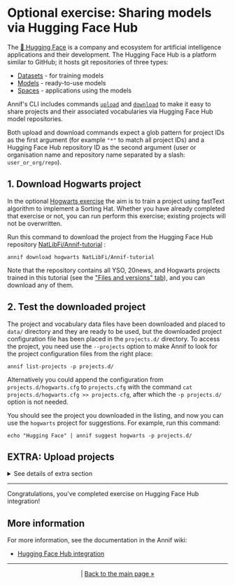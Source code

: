 # Optional exercise: Sharing models via Hugging Face Hub 

The [🤗 Hugging Face](https://huggingface.co/) is a company and ecosystem for artificial intelligence applications and their development.
The Hugging Face Hub is a platform similar to GitHub; it hosts git repositories of three types:
- [Datasets](https://huggingface.co/datasets) - for training models
- [Models](https://huggingface.co/models) - ready-to-use models
- [Spaces](https://huggingface.co/spaces) - applications using the models 

Annif's CLI includes commands [`upload`](https://annif.readthedocs.io/en/stable/source/commands.html#annif-upload) 
and [`download`](https://annif.readthedocs.io/en/stable/source/commands.html#annif-download) to make it easy to share projects and their associated vocabularies
via Hugging Face Hub model repositories.

Both upload and download commands expect a glob pattern for project IDs as the first argument (for example `"*"` to match all project IDs)
and a Hugging Face Hub repository ID as the second argument (user or organisation name and repository name separated by a slash: `user_or_org/repo`).

## 1. Download Hogwarts project

In the optional [Hogwarts exercise](/exercises/OPT_hogwarts.md) the aim is to train a project using fastText algorithm to implement a Sorting Hat.
Whether you have already completed that exercise or not, you can run perform this exercise; existing projects will not be overwritten.

Run this command to download the project from the Hugging Face Hub repository [NatLibFi/Annif-tutorial](https://huggingface.co/NatLibFi/Annif-tutorial) :

    annif download hogwarts NatLibFi/Annif-tutorial

Note that the repository contains all YSO, 20news, and Hogwarts projects trained in this tutorial (see the ["Files and versions" tab](https://huggingface.co/NatLibFi/Annif-tutorial/tree/main)), and you can download any of them.

## 2. Test the downloaded project

The project and vocabulary data files have been downloaded and placed to `data/` directory and they are ready to be used, but the downloaded project configuration file has been placed in the `projects.d/` directory.
To access the project, you need use the `--projects` option to make Annif to look for the project configuration files from the right place:

    annif list-projects -p projects.d/

Alternatively you could append the configuration from `projects.d/hogwarts.cfg` to `projects.cfg` with the command `cat projects.d/hogwarts.cfg >> projects.cfg`, after which the `-p projects.d/` option is not needed.

You should see the project you downloaded in the listing, and now you can use the `hogwarts` project for suggestions. 
For example, run this command:

    echo "Hugging Face" | annif suggest hogwarts -p projects.d/

## EXTRA: Upload projects
<details><summary>
See details of extra section
</summary>
    
For uploading projects you need to have an account on the Hugging Face Hub; you can create one [here](https://huggingface.co/join).
You also need to be logged in to service, and the repository to upload to needs to exist.

### Create a new model repository 
To create a new model repository you can use [this link](https://huggingface.co/new) 
or navigate to it via your Hugging Face Hub profile (the round profile image in the upper right corner on the HFH website).
Give the repository the name `Annif-tutorial`; the repository can be either private or public.

### Login to Hugging Face Hub
Create a User Access token to your HFH account in [this page](https://huggingface.co/settings/tokens) with write access.

Use command

    huggingface-cli login

and pass your token when asked for it.
Decline by answering `n` to when asked `Add token as git credential?`.

Alternatively to running `huggingface-cli login` you can pass your User Access token with the `--token` option of the `annif upload` command.

### Upload a project
Upload your TFIDF project, which is small in size and so the upload is fast.

If you use the `yso-nlf` data set, run this command:

    annif upload yso-tfidf-en <your-username>/Annif-tutorial  # --token <your-token>

If you use the `stw-zbw` data set, run this command:

    annif upload stw-tfidf-en <your-username>/Annif-tutorial  # --token <your-token>

To upload all your projects, you could use a glob pattern `"*"` in place of the full project ID
(here the quotation marks around the pattern are necessary to avoid the shell to expand the `*` wildcard to all filenames in your current directory), 
but note that size of the projects can be several gigabytes.

A subset of all projects can be uploaded by entering the common parts of the project IDs and a wildcard, 
e.g. the 20news projects of the [classification exercise](exercises/OPT_classification.md) with

    annif upload 20news-* <your-username>/Annif-tutorial

### Create a model card in your repository
HFH model repositories have `README.md` files that can contain human readable description of the model and some metadata in YAML format, which offers valuable features.

From [Model Cards documentation](https://huggingface.co/docs/hub/model-cards)

> The metadata you add to the model card supports discovery and easier use of your model. For example:
>    - Allowing users to filter models at https://huggingface.co/models.
>    - Displaying the model’s license.
>    - Adding datasets to the metadata will add a message reading Datasets used to train: to your model page and link the relevant datasets, if they’re available on the Hub.

For example, the [NatLibFi/Annif-tutorial](https://huggingface.co/NatLibFi/Annif-tutorial) repository includes a short textual description and metadata in YAML format.
The metadata is shown on the website under the repository name: the intended task of the model, the dataset used to train the model, the language the model is intended for, some freeform tags and the licence of the model:

![image](https://github.com/NatLibFi/Annif-tutorial/assets/34240031/32d5d497-8141-4afd-8ada-dac51473d625)


</details>

---

Congratulations, you've completed exercise on Hugging Face Hub integration! 


## More information

For more information, see the documentation in the Annif wiki:

* [Hugging Face Hub integration](https://github.com/NatLibFi/Annif/wiki/Hugging-Face-Hub-integration)

---

<p align="center">
|
<a href="/README.md">Back to the main page »</a>
</p>
